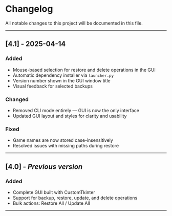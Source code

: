 # Changelog

All notable changes to this project will be documented in this file.

---

## [4.1] - 2025-04-14
### Added
- Mouse-based selection for restore and delete operations in the GUI
- Automatic dependency installer via `launcher.py`
- Version number shown in the GUI window title
- Visual feedback for selected backups

### Changed
- Removed CLI mode entirely — GUI is now the only interface
- Updated GUI layout and styles for clarity and usability

### Fixed
- Game names are now stored case-insensitively
- Resolved issues with missing paths during restore

---

## [4.0] - *Previous version*
### Added
- Complete GUI built with CustomTkinter
- Support for backup, restore, update, and delete operations
- Bulk actions: Restore All / Update All

---

